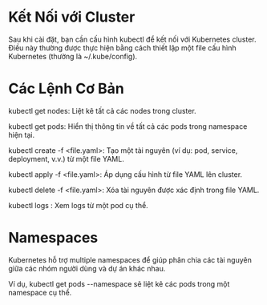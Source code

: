 # Kết Nối với Cluster
Sau khi cài đặt, bạn cần cấu hình kubectl để kết nối với Kubernetes cluster. Điều này thường được thực hiện bằng cách thiết lập một file cấu hình Kubernetes (thường là ~/.kube/config).

# Các Lệnh Cơ Bản
kubectl get nodes: Liệt kê tất cả các nodes trong cluster.

kubectl get pods: Hiển thị thông tin về tất cả các pods trong namespace hiện tại.

kubectl create -f <file.yaml>: Tạo một tài nguyên (ví dụ: pod, service, deployment, v.v.) từ một file YAML.

kubectl apply -f <file.yaml>: Áp dụng cấu hình từ file YAML lên cluster.

kubectl delete -f <file.yaml>: Xóa tài nguyên được xác định trong file YAML.

kubectl logs <pod-name>: Xem logs từ một pod cụ thể.

# Namespaces
Kubernetes hỗ trợ multiple namespaces để giúp phân chia các tài nguyên giữa các nhóm người dùng và dự án khác nhau. 

Ví dụ, kubectl get pods --namespace <namespace-name> sẽ liệt kê các pods trong một namespace cụ thể.

